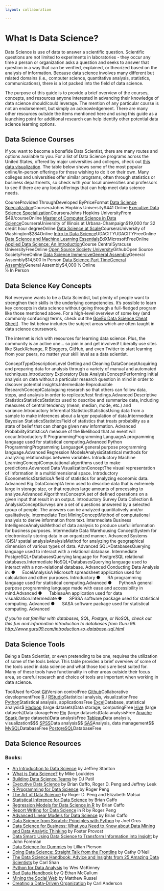 ```yaml
---
layout: collaboration

---
```

<!-- do not edit anything above this text -->

# What Is Data Science?

Data Science is use of data to answer a scientific question. Scientific questions are not limited to experiments in laboratories - they occur any time a person or organization asks a question and seeks to answer that question in a way that can be verified, explained, or theorized based on the analysis of information. Because data science involves many different but related domains (i.e., computer science, quantitative analysis, statistics, communications), there is a lot packed into the field of data science.

The purpose of this guide is to provide a brief overview of the courses, concepts, and resources anyone interested in advancing their knowledge of data science should/could leverage. The mention of any particular course is not an endorsement, but simply an acknowledgement. There are many other resources outside the items mentioned here and using this guide as a launching point for additional research can help identify other potential data science learning options.

## Data Science Courses

If you want to become a bonafide Data Scientist, there are many routes and options available to you. For a list of Data Science programs across the United States, offered by major universities and colleges, check out <a href="https://public.tableau.com/s/gallery/data-science-programs-us" >this data visualization</a>. The table below shows some of the most popular online/in-person offerings for those wishing to do it on their own. Many colleges and universities offer similar programs, often through statistics or business departments, so check with your local universities and professors to see if there are any local offerings that can help meet data science needs.

<thead>
<tr class="tableizer-firstrow"><th>Course</th><th>Provided Through</th><th>Developed By</th><th>Price</th><th>Format</th></tr></thead>
<tbody>
<tr><td><a href="https://www.coursera.org/specializations/jhu-data-science">Data Science Specialization</a></td><td>Coursera</td><td>Johns Hopkins University</td><td>$441 </td><td>Online</td></tr>
<tr><td><a href="https://www.coursera.org/specializations/executive-data-science">Executive Data Science Specialization</a></td><td>Coursera</td><td>Johns Hopkins University</td><td>From $49/course</td><td>Online</td></tr>
<tr><td><a href="https://www.coursera.org/university-programs/masters-in-computer-data-science">Master of Computer Science in Data Science</a></td><td>Coursera</td><td>University of Illinois at Urbana-Champaign</td><td>$19,000 for 32 credit hour degree</td><td>Online</td></tr>
<tr><td><a href="https://www.coursera.org/specializations/data-science">Data Science at Scale</a></td><td>Coursera</td><td>University of Washington</td><td>$284</td><td>Online</td></tr>
<tr><td><a href="https://www.udacity.com/course/intro-to-data-science--ud359">Intro to Data Science</a></td><td>UDACITY</td><td>UDACITY</td><td>Free</td><td>Online</td></tr>
<tr><td><a href="https://www.edx.org/course/data-science-essentials-microsoft-dat203-1x">Data Science and Machine Learning Essentials</a></td><td>EdX</td><td>Microsoft</td><td>Free</td><td>Online</td></tr>
<tr><td><a href="https://www.class-central.com/mooc/1806/open-education-by-blackboard-applied-data-science-an-introduction">Applied Data Science: An Introduction</a></td><td>Course Central</td><td>Syracuse University</td><td>Free</td><td>Online</td></tr>
<tr><td><a href="https://github.com/open-source-society/data-science">Open Source Society University</a></td><td>Github</td><td>Open Source Society</td><td>Free</td><td>Online</td></tr>
<tr><td><a href="https://generalassemb.ly/education/data-science-immersive">Data Science Immersive</td><td>General Assembly</a></td><td>General Assembly</td><td>$14,500 </td><td>In Person</td></tr>
<tr><td><a href="https://generalassemb.ly/education/data-science">Data Science Part Time</td><td>General Assembly</a></td><td>General Assembly</td><td>$4,000 </td><td>½ Online <br>
½ In Person</td></tr>
</tbody>
</table>

## Data Science Key Concepts

Not everyone wants to be a Data Scientist, but plenty of people want to strengthen their skills in the underlying competencies. It’s possible to learn key concepts in data science without going through a full-fledged program like those mentioned above. For a high-level overview of some key (and commonly confusing) terms, check out the <a href="https://github.com/govex/Data-Science">GovEx Data Science Cheat Sheet</a>). The list below includes the subject areas which are often taught in data science coursework.

The internet is rich with resources for learning data science. Plus, the community is an active one... so join in and get involved! Liberally use sites like StackXchange, R Bloggers, GitHub, and even Twitter to start learning from your peers, no matter your skill level as a data scientist.

<thead>
	<tr class="tableizer-firstrow"><th>Concept</th><th>Type</th><th>Description</th><th>Level</th></tr></thead>
<tbody>
 <tr><td>Getting and Cleaning Data</td><td>Concept</td><td>Acquiring and preparing data for analysis through a variety of manual and automated techniques.</td><td>Introductory</td></tr>
 <tr><td>Exploratory Data Analysis</td><td>Concept</td><td>Performing initial analysis on data without a particular research question in mind in order to discover potential insights.</td><td>Intermediate</td></tr>
 <tr><td>Reproducible Research</td><td>Concept</td><td>Cataloguing research so that others can follow data, steps, and analysis in order to replicate/test findings.</td><td>Advanced</td></tr>
 <tr><td>Descriptive Statistics</td><td>Statistics</td><td>Statistics used to describe and summarize data, including measures of central tendency (mean, median, mode, etc.) and variance.</td><td>Introductory</td></tr>
 <tr><td>Inferential Statistics</td><td>Statistics</td><td>Using data from a sample to make inferences about a larger population of data.</td><td>Intermediate</td></tr>
 <tr><td>Bayesian Statistics</td><td>Statistics</td><td>Field of statistics that treats probability as a state of belief that can change given new information. </td><td>Advanced</td></tr>
 <tr><td>Probability</td><td>Statistics</td><td>A measure of the likelihood that an event will occur.</td><td>Introductory</td></tr>
 <tr><td>R Programming</td><td>Programming Language</td><td>A programming language used for statistical computing.</td><td>Advanced</td></tr>
 <tr><td>Python Programming</td><td>Programming Language</td><td>A general purpose programming language.</td><td>Advanced</td></tr>
 <tr><td>Regression Models</td><td>Analysis</td><td>Statistical methods for analyzing relationships between variables. </td><td>Introductory</td></tr>
 <tr><td>Machine Learning</td><td>Concept</td><td>Computational algorithms used to make predictions.</td><td>Advanced</td></tr>
 <tr><td>Data Visualization</td><td>Concept</td><td>The visual representation of information in a multidimensional space. </td><td>Introductory</td></tr>
 <tr><td>Econometrics</td><td>Statistics</td><td>A field of statistics for analyzing economic data. </td><td>Advanced</td></tr>
 <tr><td>Big Data</td><td>Concept</td><td>A term used to describe data that is extremely large in storage size, or that requires large amounts of processing to analyze.</td><td>Advanced</td></tr>
 <tr><td>Algorithms</td><td>Concept</td><td>A set of defined operations on a given input that result in an output. </td><td>Introductory</td></tr>
 <tr><td>Survey Data Collection & Analysis</td><td>Concept</td><td>Surveys are a set of questions answered by a selected group of people. The answers can be analyzed quantitatively and/or qualitatively. </td><td>Intermediate</td></tr>
 <tr><td>Text Mining</td><td>Concept</td><td>Method of computational analysis to derive information from text. </td><td>Intermediate</td></tr>
 <tr><td>Business Intelligence</td><td>Analysis</td><td>Method of data analysis to produce useful information for business purposes. </td><td>Intermediate</td></tr>
 <tr><td>Data Warehousing </td><td>Concept</td><td>System for electronically storing data in an organized manner. </td><td>Advanced</td></tr>
 <tr><td>Systems (GIS)/ spatial analysis</td><td>Analysis</td><td>Method for analyzing the geographical dimension of various types of data. </td><td>Advanced</td></tr>
 <tr><td>SQL*</td><td>Databases</td><td>Querying language used to interact with a relational database. </td><td>Intermediate</td></tr>
 <tr><td>PostgreSQL*</td><td>Databases</td><td>Querying language for PostgreSQL relational databases.</td><td>Intermediate</td></tr>
 <tr><td>NoSQL*</td><td>Databases</td><td>Querying language used to interact with a non-relational database. </td><td>Advanced</td></tr>
 <tr><th colspan=5>Conducting Data Analysis in:</th>
 <tr><td>●      Excel</td><td rowspan=6>Analysis</td><td>A Microsoft spreadsheet application used for calculation and other purposes. </td><td>Introductory</td></tr>
 <tr><td>●      R</td><td>A programming language used for statistical computing.</td><td>Advanced</td></tr>
 <tr><td>●      Python</td><td>A general purpose programming language made with ease and accessibility in mind.</td><td>Advanced</td></tr>
 <tr><td>●      Tableau</td><td>An application used for data visualization.</td><td>Intermediate</td></tr>
 <tr><td>●      SPSS</td><td>A software package used for statistical computing. </td><td>Advanced</td></tr>
 <tr><td>●      SAS</td><td>A software package used for statistical computing. </td><td>Advanced</td></tr>
</tbody>
</table>

*If you’re not familiar with databases, SQL, Postgre, or NoSQL, check out this fun and information introduction to databases from Guru 99. http://www.guru99.com/introduction-to-database-sql.html*

## Data Science Tools

Being a Data Scientist, or even pretending to be one, requires the utilization of some of the tools below. This table provides a brief overview of some of the tools used in data science and what those tools are best suited for. Many of these tools have functionality in other areas outside their focus area, so careful research and choice of tools are important when working in data science.

<thead>
<tr class="tableizer-firstrow"><th>Tool</th><th>Used for</th><th>Cost</th></tr></thead><tbody>
 <tr><td><a href="https://git-scm.com/">Git</a></td><td>Version control</td><td>Free</td></tr>
 <tr><td><a href="https://github.com/">Github</a></td><td>Collaborative development</td><td>Free</td></tr>
 <tr><td><a href="https://www.r-project.org/">R</a> / <a href="https://www.rstudio.com/">RStudio</a></td><td>Statistical analysis, visualization</td><td>Free</td></tr>
 <tr><td><a href="https://www.python.org/">Python</a></td><td>Statistical analysis, applications</td><td>Free</td></tr>
 <tr><td><a href="https://office.live.com/start/Excel.aspx">Excel</a></td><td>Database, statistical analysis</td><td>$</td></tr>
 <tr><td><a href="http://hadoop.apache.org/">Hadoop</a> (large datasets)</td><td>Data storage, computing</td><td>Free</td></tr>
 <tr><td><a href="https://hive.apache.org/">Hive</a> (large datasets)</td><td>Data storage</td><td>Free</td></tr>
 <tr><td><a href="https://pig.apache.org/">Pig</a> (large datasets)</td><td>Data analysis</td><td>Free</td></tr>
 <tr><td><a href="http://spark.apache.org/">Apache Spark </a> (large datasets)</td><td>Data analysis</td><td>Free</td></tr>
 <tr><td><a href="http://www.tableau.com/">Tableau</a></td><td>Data analysis, visualization</td><td>$$$</td></tr>
 <tr><td><a href="http://www.ibm.com/analytics/us/en/technology/spss/">SPSS</a></td><td>Data analysis</td><td>$$</td></tr>
 <tr><td><a href="http://www.sas.com/en_us/home.html">SAS</a></td><td>Analysis, data management</td><td>$$</td></tr>
 <tr><td><a href="https://www.mysql.com/">MySQL</a></td><td>Database</td><td>Free</td></tr>
 <tr><td><a href="https://www.postgresql.org/">PostgreSQL</a></td><td>Database</td><td>Free</td></tr>
</tbody>
</table>

## Data Science Resources

### Books:
* [An Introduction to Data Science](https://itunes.apple.com/us/book/introduction-to-data-science/id529088127?mt=11) by Jeffrey Stanton
* [What is Data Science?](https://itunes.apple.com/us/book/what-is-data-science/id520235965?mt=11) by Mike Loukides
* [Building Data Science Teams](https://itunes.apple.com/us/book/building-data-science-teams/id466584582?mt=11) by DJ Patil
* [Executive Data Science](https://leanpub.com/eds) by Brian Caffo, Roger D. Peng and Jeffrey Leek
* [R Programming for Data Science](https://leanpub.com/rprogramming) by Roger Peng
* [The Art of Data Science](https://leanpub.com/artofdatascience) by Roger D. Peng and Elizabeth Matsui
* [Statistical Inference for Data Science](https://leanpub.com/LittleInferenceBook) by Brian Caffo
* [Regression Models for Data Science in R](https://leanpub.com/regmods) by Brian Caffo
* [Report Writing for Data Science](https://leanpub.com/reportwriting) in R by Roger Peng
* [Advanced Linear Models for Data Science](https://leanpub.com/lm) by Brian Caffo
* [Data Science from Scratch: Principles with Python](https://www.amazon.com/Data-Science-Scratch-Principles-Python/dp/149190142X/191-7985461-1076024?ie=UTF8&keywords=data%20science&qid=1463699926&ref_=sr_1_1&s=books&sr=1-1) by Joel Grus
* [Data Science for Business: What you Need to Know about Data Mining and Data Analytic Thinking](https://www.amazon.com/Data-Science-Business-Data-Analytic-Thinking/dp/1449361323?ie=UTF8&keywords=data%20science&qid=1463699926&ref_=sr_1_3&s=books&sr=1-3) by Foster Provost
* [Data Smart: Using Data Science to Transform Information into Insight](https://www.amazon.com/Data-Smart-Science-Transform-Information/dp/111866146X?ie=UTF8&keywords=data%20science&qid=1463699926&ref_=sr_1_4&s=books&sr=1-4) by John Foreman
* [Data Science for Dummies](https://www.amazon.com/Data-Science-Dummies-Lillian-Pierson/dp/1118841557?ie=UTF8&keywords=data%20science&qid=1463699926&ref_=sr_1_5&s=books&sr=1-5) by Lillian Pierson
* [Doing Data Science: Straight Talk from the Frontline](https://www.amazon.com/Doing-Data-Science-Straight-Frontline/dp/1449358659?ie=UTF8&keywords=data%20science&qid=1463699926&ref_=sr_1_10&s=books&sr=1) by Cathy O’Neil
* [The Data Science Handbook: Advice and Insights from 25 Amazing Data Scientists](https://www.amazon.com/Data-Science-Handbook-Insights-Scientists/dp/0692434879?ie=UTF8&keywords=data%20science&qid=1463699926&ref_=sr_1_11&s=books&) by Carl Shan
* [Python for Data Analysis](https://www.amazon.com/Python-Data-Analysis-Wrangling-IPython/dp/1449319793?ie=UTF8&keywords=python%20for%20data%20analysis&qid=1463752193&ref_=sr_1_1&sr=8-1) by Wes McKinney
* [Bad Data Handbook](https://www.amazon.com/Bad-Data-Handbook-Cleaning-Back/dp/1449321887?ie=UTF8&keywords=bad%20data%20handbook&qid=1463752260&ref_=sr_1_1&sr=8-1) by Q Ethan McCallum
* [Mining the Social Web](https://www.amazon.com/Mining-Social-Web-Facebook-LinkedIn/dp/1449367615?ie=UTF8&keywords=mining%20the%20social%20web&qid=1463752288&ref_=sr_1_1&sr=8-1) by Matthew Russel
* [Creating a Data-Driven Organization](https://www.amazon.com/Creating-Data-Driven-Organization-Carl-Anderson/dp/1491916915?ie=UTF8&keywords=creating%20a%20data-driven%20organization&qid=1463752312&ref_=sr_1_1&sr=8-1) by Carl Anderson
